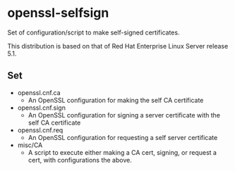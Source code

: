 openssl-selfsign
===================

Set of configuration/script to make self-signed certificates.

This distribution is based on that of Red Hat Enterprise Linux Server release 5.1.

## Set

* openssl.cnf.ca
  * An OpenSSL configuration for making the self CA certificate
* openssl.cnf.sign
  * An OpenSSL configuration for signing a server certificate with the self CA certificate
* openssl.cnf.req
  * An OpenSSL configuration for requesting a self server certificate
* misc/CA
  * A script to execute either making a CA cert, signing, or request a cert, with configurations the above.

